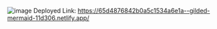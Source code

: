![image](https://github.com/vina-y-kumar/Cryptochart/assets/92167129/95e8796b-887a-4fb2-beec-2c44744ef6b9)
Deployed Link: https://65d4876842b0a5c1534a6e1a--gilded-mermaid-11d306.netlify.app/
